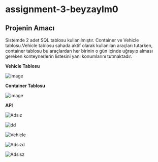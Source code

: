 # assignment-3-beyzaylm0

## Projenin Amacı </br>
Sistemde 2 adet SQL tablosu kullanılmıştır. Container ve Vehicle tablosu.Vehicle tablosu sahada aktif olarak kullanılan araçları tutarken,
container tablosu bu araçlardan her birinin o gün içinde uğrayıp alması gereken konteynerlerin listesini yani konumlarını tutmaktadır.

**Vehicle Tablosu** 

![image](https://user-images.githubusercontent.com/72231629/187047508-fe8eba06-d871-4857-838c-7abfd6406321.png)

**Container Tablosu** 

![image](https://user-images.githubusercontent.com/72231629/187047531-d5f91886-3791-4755-b2b9-aaab4d7dcc87.png)

**API** 

![Adsız](https://user-images.githubusercontent.com/72231629/187047577-2723ad60-f263-4b3d-bbb8-6d76e2b82831.jpg)

![dd](https://user-images.githubusercontent.com/72231629/187047587-99d43ba7-2cbd-464d-b3a4-13d5eae9810b.jpg)

![Vehicle](https://user-images.githubusercontent.com/72231629/187047597-906aa988-c2a2-49b2-b875-423679ce85d5.jpg)

![Adsızd](https://user-images.githubusercontent.com/72231629/187047600-cbc21475-dece-4bf3-8e1f-9554a5e4357c.jpg)

![Adsısz](https://user-images.githubusercontent.com/72231629/187047603-059ef4e3-ad5a-4654-a98c-0e07a9d85ffa.jpg)

